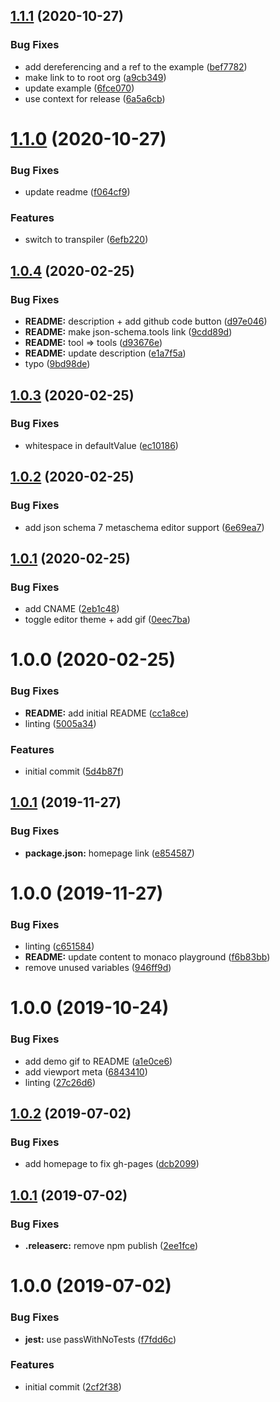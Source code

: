 ## [1.1.1](https://github.com/json-schema-tools/playground/compare/1.1.0...1.1.1) (2020-10-27)


### Bug Fixes

* add dereferencing and a ref to the example ([bef7782](https://github.com/json-schema-tools/playground/commit/bef7782284df98c60ef02d344fbf794130d360cd))
* make link to to root org ([a9cb349](https://github.com/json-schema-tools/playground/commit/a9cb349069a92f1741f2e4513e276ce2e59d225b))
* update example ([6fce070](https://github.com/json-schema-tools/playground/commit/6fce0701b26ea618cc1c3bb459f9285942907ead))
* use context for release ([6a5a6cb](https://github.com/json-schema-tools/playground/commit/6a5a6cba0356873e6700ea466dfc75d40b992cc0))

# [1.1.0](https://github.com/json-schema-tools/playground/compare/1.0.4...1.1.0) (2020-10-27)


### Bug Fixes

* update readme ([f064cf9](https://github.com/json-schema-tools/playground/commit/f064cf98c764e41ea30f1c853078aeade559e961))


### Features

* switch to transpiler ([6efb220](https://github.com/json-schema-tools/playground/commit/6efb220219a1d95c1aba9da5180e06b0bd64111f))

## [1.0.4](https://github.com/json-schema-tools/playground/compare/1.0.3...1.0.4) (2020-02-25)


### Bug Fixes

* **README:** description + add github code button ([d97e046](https://github.com/json-schema-tools/playground/commit/d97e0463984c8dbc1fb02a190e2ce73449458e97))
* **README:** make json-schema.tools link ([9cdd89d](https://github.com/json-schema-tools/playground/commit/9cdd89dfdd90c229a5c5b97dd04aae8dfbceb8a2))
* **README:** tool => tools ([d93676e](https://github.com/json-schema-tools/playground/commit/d93676e02b39690728698c021e286758237e7b74))
* **README:** update description ([e1a7f5a](https://github.com/json-schema-tools/playground/commit/e1a7f5aaf07520a6eea08eb27fce01974d36c459))
* typo ([9bd98de](https://github.com/json-schema-tools/playground/commit/9bd98de3bc8b0eea62b2993a7ce433319f75b201))

## [1.0.3](https://github.com/json-schema-tools/playground/compare/1.0.2...1.0.3) (2020-02-25)


### Bug Fixes

* whitespace in defaultValue ([ec10186](https://github.com/json-schema-tools/playground/commit/ec101865a2e88064e1fe6260db2bd56fee66468e))

## [1.0.2](https://github.com/json-schema-tools/playground/compare/1.0.1...1.0.2) (2020-02-25)


### Bug Fixes

* add json schema 7 metaschema editor support ([6e69ea7](https://github.com/json-schema-tools/playground/commit/6e69ea798a96c53b305d7601fbe7a3ec2d738ff0))

## [1.0.1](https://github.com/json-schema-tools/playground/compare/1.0.0...1.0.1) (2020-02-25)


### Bug Fixes

* add CNAME ([2eb1c48](https://github.com/json-schema-tools/playground/commit/2eb1c486d30fe9a3442b0bb960d363eada2c9a91))
* toggle editor theme + add gif ([0eec7ba](https://github.com/json-schema-tools/playground/commit/0eec7ba1464a41af626732a5a375de716db1e5bc))

# 1.0.0 (2020-02-25)


### Bug Fixes

* **README:** add initial README ([cc1a8ce](https://github.com/json-schema-tools/playground/commit/cc1a8ceb6de2b31b5e861e7492ae423b471f06d9))
* linting ([5005a34](https://github.com/json-schema-tools/playground/commit/5005a34f812b8b17782c9bcc165472813f889ec2))


### Features

* initial commit ([5d4b87f](https://github.com/json-schema-tools/playground/commit/5d4b87f36e4bcdc510d55e98d2a6c3cd49fa02e7))

## [1.0.1](https://github.com/etclabscore/pristine-typescript-react-material-ui-monaco-playground/compare/1.0.0...1.0.1) (2019-11-27)


### Bug Fixes

* **package.json:** homepage link ([e854587](https://github.com/etclabscore/pristine-typescript-react-material-ui-monaco-playground/commit/e8545870e57ac00078e0ae9cf7c0e9ca777d7a45))

# 1.0.0 (2019-11-27)


### Bug Fixes

* linting ([c651584](https://github.com/etclabscore/pristine-typescript-react-material-ui-monaco-playground/commit/c651584e4cea12bddcc8bc1d4e29a8d60d9fd28f))
* **README:** update content to monaco playground ([f6b83bb](https://github.com/etclabscore/pristine-typescript-react-material-ui-monaco-playground/commit/f6b83bb24da1be50d1d05a214098b838820771ee))
* remove unused variables ([946ff9d](https://github.com/etclabscore/pristine-typescript-react-material-ui-monaco-playground/commit/946ff9d04b4cfeb3fd1763b272d7db0fca5b1675))

# 1.0.0 (2019-10-24)


### Bug Fixes

* add demo gif to README ([a1e0ce6](https://github.com/etclabscore/pristine-typescript-react-material-ui/commit/a1e0ce6dd7c0d44e46e41faaf52b7e45b8623ce9))
* add viewport meta ([6843410](https://github.com/etclabscore/pristine-typescript-react-material-ui/commit/68434105895ea915c3aa4204c8827801d3a5d7bc))
* linting ([27c26d6](https://github.com/etclabscore/pristine-typescript-react-material-ui/commit/27c26d6fa744910a0c53789b0f020a7870053925))

## [1.0.2](https://github.com/etclabscore/pristine-typescript-react/compare/1.0.1...1.0.2) (2019-07-02)


### Bug Fixes

* add homepage to fix gh-pages ([dcb2099](https://github.com/etclabscore/pristine-typescript-react/commit/dcb2099))

## [1.0.1](https://github.com/etclabscore/pristine-typescript-react/compare/1.0.0...1.0.1) (2019-07-02)


### Bug Fixes

* **.releaserc:** remove npm publish ([2ee1fce](https://github.com/etclabscore/pristine-typescript-react/commit/2ee1fce))

# 1.0.0 (2019-07-02)


### Bug Fixes

* **jest:** use passWithNoTests ([f7fdd6c](https://github.com/etclabscore/pristine-typescript-react/commit/f7fdd6c))


### Features

* initial commit ([2cf2f38](https://github.com/etclabscore/pristine-typescript-react/commit/2cf2f38))
